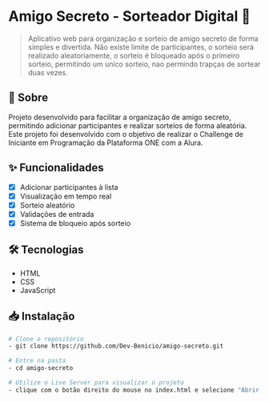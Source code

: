 # Amigo Secreto - Sorteador Digital 🎁

> Aplicativo web para organização e sorteio de amigo secreto de forma simples e divertida. Não existe limite de participantes, o sorteio será realizado aleatoriamente, o sorteio é bloqueado após o primeiro sorteio, permitindo um unico sorteio, nao permindo trapças de sortear duas vezes.

## 📝 Sobre

Projeto desenvolvido para facilitar a organização de amigo secreto, permitindo adicionar participantes e realizar sorteios de forma aleatória. Este projeto foi desenvolvido com o objetivo de realizar o Challenge de Iniciante em Programação da Plataforma ONE com a Alura.

## ✨ Funcionalidades

- [x] Adicionar participantes à lista
- [x] Visualização em tempo real 
- [x] Sorteio aleatório
- [x] Validações de entrada
- [x] Sistema de bloqueio após sorteio

## 🛠 Tecnologias

- HTML
- CSS
- JavaScript

## 📥 Instalação

```bash
# Clone o repositório
- git clone https://github.com/Dev-Benicio/amigo-secreto.git

# Entre na pasta
- cd amigo-secreto

# Utilize o Live Server para visualizar o projeto
- clique com o botão direito do mouse no index.html e selecione "Abrir com Live Server"
```